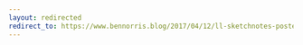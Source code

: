 ```yaml
---
layout: redirected
redirect_to: https://www.bennorris.blog/2017/04/12/ll-sketchnotes-posted.html
---
```

